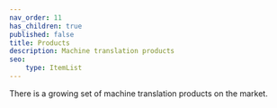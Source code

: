 ```yaml
---
nav_order: 11
has_children: true
published: false
title: Products
description: Machine translation products
seo:
    type: ItemList
---
```


There is a growing set of machine translation products on the market.

